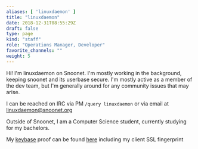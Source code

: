 ```yaml
---
aliases: [ 'linuxdaemon' ]
title: "linuxdaemon"
date: 2018-12-31T08:55:29Z
draft: false
type: page
kind: "staff"
role: "Operations Manager, Developer"
favorite_channels: ""
weight: 5
---
```


Hi! I'm linuxdaemon on Snoonet. I'm mostly working in the background, keeping snoonet and its userbase secure. I'm mostly active as a member of the dev team, but I'm generally around for any community issues that may arise.

I can be reached on IRC via PM `/query linuxdaemon` or via email at linuxdaemon@snoonet.org

Outside of Snoonet, I am a Computer Science student, currently studying for my bachelors.

My [keybase](https://keybase.io) proof can be found [here](/staff/linuxdaemon/pgp) including my client SSL fingerprint
